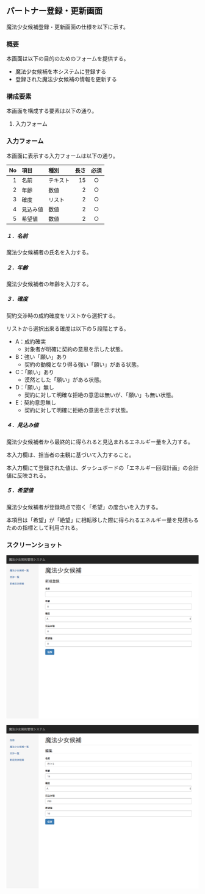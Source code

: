 ## パートナー登録・更新画面

魔法少女候補登録・更新画面の仕様を以下に示す。

### 概要

本画面は以下の目的のためのフォームを提供する。

- 魔法少女候補を本システムに登録する
- 登録された魔法少女候補の情報を更新する

### 構成要素

本画面を構成する要素は以下の通り。

1. 入力フォーム

### 入力フォーム

本画面に表示する入力フォームは以下の通り。

| No | 項目     | 種別     | 長さ | 必須 |
|---:|:---------|:---------|-----:|:----:|
|  1 | 名前     | テキスト |   15 |  ○   |
|  2 | 年齢     | 数値     |    2 |  ○   |
|  3 | 確度     | リスト   |    2 |  ○   |
|  4 | 見込み値 | 数値     |    2 |  ○   |
|  5 | 希望値   | 数値     |    2 |  ○   |

##### １．名前

魔法少女候補者の氏名を入力する。

##### ２．年齢

魔法少女候補者の年齢を入力する。

##### ３．確度

契約交渉時の成約確度をリストから選択する。

リストから選択出来る確度は以下の５段階とする。

- A：成約確実
    - 対象者が明確に契約の意思を示した状態。
- B：強い「願い」あり
    - 契約の動機となり得る強い「願い」がある状態。
- C：「願い」あり
    - 漠然とした「願い」がある状態。
- D：「願い」無し
    - 契約に対して明確な拒絶の意思は無いが、「願い」も無い状態。
- E：契約意思無し
    - 契約に対して明確に拒絶の意思を示す状態。

##### ４．見込み値

魔法少女候補者から最終的に得られると見込まれるエネルギー量を入力する。

本入力欄は、担当者の主観に基づいて入力すること。

本入力欄にて登録された値は、ダッシュボードの「エネルギー回収計画」の合計値に反映される。

##### ５．希望値

魔法少女候補者が登録時点で抱く「希望」の度合いを入力する。

本項目は「希望」が「絶望」に相転移した際に得られるエネルギー量を見積もるための指標として利用される。

### スクリーンショット

![魔法少女候補登録画面](images/parsons_add.png)

![魔法少女候補更新画面](images/parsons_update.png)
